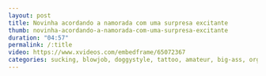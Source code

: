 ```yaml
---
layout: post
title: Novinha acordando a namorada com uma surpresa excitante
thumb: novinha-acordando-a-namorada-com-uma-surpresa-excitante
duration: "04:57"
permalink: /:title
video: https://www.xvideos.com/embedframe/65072367
categories: sucking, blowjob, doggystyle, tattoo, amateur, big-ass, orgasm, big-cock, amador, pink-pussy, pauzudo, casal-gostosoa, cordando-com-tesao, porn-free-amateur
---
```

